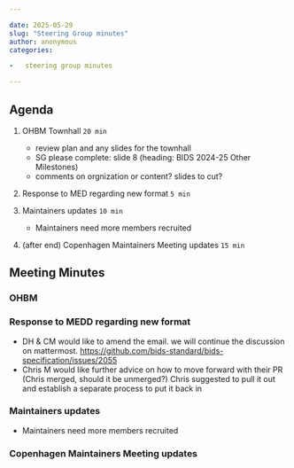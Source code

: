 ```yaml
---

date: 2025-05-29
slug: "Steering Group minutes"
author: anonymous
categories:

-   steering group minutes

---
```


## Agenda

1.  OHBM Townhall `20 min`
    -   review plan and any slides for the townhall
    -   SG please complete: slide 8 (heading: BIDS 2024-25 Other Milestones)
    -   comments on orgnization or content? slides to cut?

2.  Response to MED regarding new format `5 min`

3.  Maintainers updates `10 min`
    -   Maintainers need more members recruited

4.  (after end) Copenhagen Maintainers Meeting updates `15 min`

<!-- more -->

## Meeting Minutes

### OHBM

### Response to MEDD regarding new format

-   DH & CM would like to amend the email. we will continue the discussion on mattermost. <https://github.com/bids-standard/bids-specification/issues/2055>
-   Chris M would like further advice on how to move forward with their PR (Chris merged, should it be unmerged?) Chris suggested to pull it out and establish a separate process to put it back in

### Maintainers updates

-   Maintainers need more members recruited

### Copenhagen Maintainers Meeting updates
